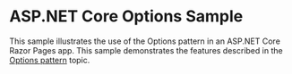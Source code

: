 # ASP.NET Core Options Sample

This sample illustrates the use of the Options pattern in an ASP.NET Core Razor Pages app. This sample demonstrates the features described in the [Options pattern](https://docs.microsoft.com/aspnet/core/fundamentals/configuration/options) topic.
